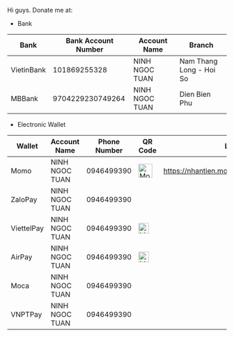 Hi guys.
Donate me at:
 - Bank



| Bank | Bank Account Number | Account Name | Branch |
|--|--|--|--|
| VietinBank | 101869255328 | NINH NGOC TUAN | Nam Thang Long - Hoi So |
| MBBank | 9704229230749264 | NINH NGOC TUAN | Dien Bien Phu |

- Electronic Wallet



| Wallet | Account Name | Phone Number | QR Code | Link |
|--|--|--|--|--|
| Momo | NINH NGOC TUAN | 0946499390 | <img src="https://lh3.googleusercontent.com/sKCo5jk4MUgpe7JiaCwGXQDm43Oof9Z5k925yxaXjo38JsrWuAtAYZ8WrxdiGLcP28m3L7JjNxWRBk6j_a2M3nAPrB5A2FYsI7Play2p_Yg0pEjNK_fHrYA8uUKKufZZNQYTB-uUp8CNAOroi3BetkKpAd3JAGxB0Ja0Cb3yfc0tDbJbFRufhkM0e4Gg3Ear6QNMRzRZ8d-XMGwVQ200qtyRgLR28KEeuGZjZ-fBlS326K4Zo7J_3Xvs3bS_qKcNUUqmnzc2zmTXcAAYtHP2nuPM4V4zguPDdSyI2mZ_um-k3XvUPsUIhofwF9rADKKFXLMBWXYeMYnO8usCAN_QC_57SY6jsS7tCNUmdfhAlld2JllVrAHQiHmtcy8UXE0h1Rpn8snKwKKhl_-Jc4dHifFpsER2yZZR-iWnqkMR2tDONk4ogALo48oy7LRln1NsNsrzmKs02TxT3tkni4tehzOPM5bhcRWQzFMghCyfCtNRxfywAyuejun7iVETTBcQ8-NEiTFeAiM2Td3n2qz1sHYpvolWJ5TXE0aVNEEDPD7WggAE1OZeIjRsohd3CO3OjrD-0f3t4xekRNiuUcBNIBOVnNawyrk7KaYxpegUzwzsLjpUQteeCAQ8XfNap-PNJ1J74DhmVZCN5lSBWd2yPsckGzSX7W75l4qQx3gYmOm9YMQo0OiOiVU5n9PGaQ=s590-no?authuser=0" alt="Momo" height="32"> | https://nhantien.momo.vn/dD222YGYEEB |
| ZaloPay | NINH NGOC TUAN | 0946499390 | | |
| ViettelPay | NINH NGOC TUAN | 0946499390 | <img src="https://lh3.googleusercontent.com/UADZLzOp8T277wOqqnacwabI0N52QzMUI5erucqF7vwcAt9m43rQO-Te6n7MGxCIhWN4EOe6hHWblLow6ddePhMGCMfFOe6LBV4mTT1GQfmgZdbu0vUvCVGG5Cmcyh-A_Ngo_TxHd_6rtXdpAp3kHZXuwMCkB-TBcrZ3BS80cXWpZ4zYsjytqkPWOe4791YIK8XSE40_qFmDz3w1ed2fA3OPm4TcBFHO-RUV97ZBNNMg6mcztrSFIIaPf785wCZCBzEbFsVm4ioV_wNJg8nwEB_WUtSm_w-ltFGvm2PgSaMHpMdSFGuEpuIj_ZA5BuxoWoqcZ81_kT8BezzkS42SbVRmypRC6npr7wH7B0OH5Z7b6xaqXKI3tBKC-2sHa3e7KPp0_FHY4jGFtIow99SsmCO6r0Uf9hyweYrCUJ2qafZUC0GgC6luYtL-o00zmdOfiO1R-sRwWtPiuBfSsswa7BPCqQ5NykfQrgLfCY8mLCGl_sL91tfD2rbYMkFCV4OBv_uGIwl0P3rX_LNFTOeRsrXXdBtpNxJyr-b6e3Oy9Sf0PFwp4h_Lqj4-OJS-aCQtM58sajxxWfk6x8qNKJbl0H1L2tC0XLr73nEViiQRrhMgrfavPd_83Njhpfd1nfZYO3fSL7X1wiY0UedCPThdlkDVg0yczMyOyB_FkySfJ4L6nAjE_w42F7GjmNjO7g=s540-no?authuser=0" alt="Momo" height="24"> | |
| AirPay | NINH NGOC TUAN | 0946499390 | <img src="https://lh3.googleusercontent.com/2Njw-PkYluisWUMTlnl4o6z6YW-euk5E-QjETDwICg_tV3q3R_sA8zRV4S6PPVe_-Rgpbn_dNQlYzlollv3z54kzdKiERxlWQkTTj6MJ03XG2rkmx3pUsqUOxAC10Y7pq8M3b_EpHDeCZT1KVA7riJfqRWFlD19UFVRA_QNnhENrxnj_BI2FM9d3W_wTL9yKWR2o5YTdcMM079QeeQ8Gl7Atq-eF68HmY1hp1-ORb-mQyncSZptOPVK7ENU5cS2-pwQo_dd2CjKyLxRoxBTISOImMt-AwdYg9oYC8UEj8j-oJrpNp7vQIdTLquneYmmf8GIjCn9aODU1Fk1OdYbQYW13xtHTNTaCdi-0-v2wAVZeN7zTDRZGPLLR9B6zBM9utrZegFurjoU67z-BHQa9TWvr3RSEDSFPOgqD1FSvjLVenpsaLwR8iTb88iCG9i4QKTE0lIGYmeiiPzS5yfgpmgLW6qYQGIANJI57J5SUJ_TDZR0Qp-j55LQ3-2EkHB98UQTY__aWY2TO3e1kL28PRZzcse_SeOyZu1YlIRmYg_VqeqdGYPoaBNSdgutVlLttcipug8nZ3i1AsqaiA7OZIS_xGk18mvao2SV9QaxvZzhzmHvzlCvj70mLcI0DdXaGp6c4ohPPxcVy-z5vzfkEozwtMCK51Dn47akz5mYNLbNyxPfkNxreQzVwjb4LBQ=s360-no?authuser=0" alt="Momo" height="24"> | |
| Moca | NINH NGOC TUAN | 0946499390 | | |
| VNPTPay | NINH NGOC TUAN | 0946499390 | | |

